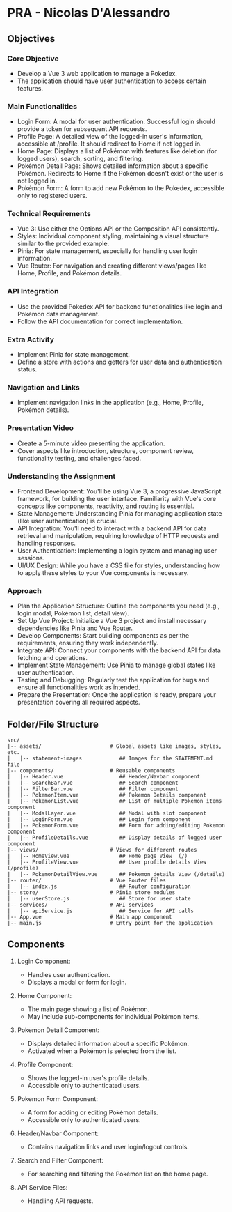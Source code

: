 # PRA - Nicolas D'Alessandro

## Objectives

### Core Objective

- Develop a Vue 3 web application to manage a Pokedex.
- The application should have user authentication to access certain features.

### Main Functionalities

- Login Form: A modal for user authentication. Successful login should provide a token for subsequent API requests.
- Profile Page: A detailed view of the logged-in user's information, accessible at /profile. It should redirect to Home if not logged in.
- Home Page: Displays a list of Pokémon with features like deletion (for logged users), search, sorting, and filtering.
- Pokémon Detail Page: Shows detailed information about a specific Pokémon. Redirects to Home if the Pokémon doesn't exist or the user is not logged in.
- Pokémon Form: A form to add new Pokémon to the Pokedex, accessible only to registered users.

### Technical Requirements

- Vue 3: Use either the Options API or the Composition API consistently.
- Styles: Individual component styling, maintaining a visual structure similar to the provided example.
- Pinia: For state management, especially for handling user login information.
- Vue Router: For navigation and creating different views/pages like Home, Profile, and Pokémon details.

### API Integration

- Use the provided Pokedex API for backend functionalities like login and Pokémon data management.
- Follow the API documentation for correct implementation.

### Extra Activity

- Implement Pinia for state management.
- Define a store with actions and getters for user data and authentication status.

### Navigation and Links

- Implement navigation links in the application (e.g., Home, Profile, Pokémon details).

### Presentation Video

- Create a 5-minute video presenting the application.
- Cover aspects like introduction, structure, component review, functionality testing, and challenges faced.

### Understanding the Assignment

- Frontend Development: You'll be using Vue 3, a progressive JavaScript framework, for building the user interface. Familiarity with Vue's core concepts like components, reactivity, and routing is essential.
- State Management: Understanding Pinia for managing application state (like user authentication) is crucial.
- API Integration: You'll need to interact with a backend API for data retrieval and manipulation, requiring knowledge of HTTP requests and handling responses.
- User Authentication: Implementing a login system and managing user sessions.
- UI/UX Design: While you have a CSS file for styles, understanding how to apply these styles to your Vue components is necessary.

### Approach

- Plan the Application Structure: Outline the components you need (e.g., login modal, Pokémon list, detail view).
- Set Up Vue Project: Initialize a Vue 3 project and install necessary dependencies like Pinia and Vue Router.
- Develop Components: Start building components as per the requirements, ensuring they work independently.
- Integrate API: Connect your components with the backend API for data fetching and operations.
- Implement State Management: Use Pinia to manage global states like user authentication.
- Testing and Debugging: Regularly test the application for bugs and ensure all functionalities work as intended.
- Prepare the Presentation: Once the application is ready, prepare your presentation covering all required aspects.

## Folder/File Structure

```text
src/
|-- assets/                      # Global assets like images, styles, etc.
|   |-- statement-images            ## Images for the STATEMENT.md file
|-- components/                  # Reusable components
|   |-- Header.vue                  ## Header/Navbar component
|   |-- SearchBar.vue               ## Search component
|   |-- FilterBar.vue               ## Filter component
|   |-- PokemonItem.vue             ## Pokemon Details component
|   |-- PokemonList.vue             ## List of multiple Pokemon items component
|   |-- ModalLayer.vue              ## Modal with slot component 
|   |-- LoginForm.vue               ## Login form component 
|   |-- PokemonForm.vue             ## Form for adding/editing Pokemon component
|   |-- ProfileDetails.vue          ## Display details of logged user component
|-- views/                       # Views for different routes
|   |-- HomeView.vue                ## Home page View  (/)
|   |-- ProfileView.vue             ## User profile details View (/profile)
|   |-- PokemonDetailView.vue       ## Pokemon details View (/details)
|-- router/                      # Vue Router files
|   |-- index.js                    ## Router configuration
|-- store/                       # Pinia store modules
|   |-- userStore.js                ## Store for user state
|-- services/                    # API services
|   |-- apiService.js               ## Service for API calls
|-- App.vue                      # Main app component
|-- main.js                      # Entry point for the application
```

## Components

1. Login Component:
    - Handles user authentication.
    - Displays a modal or form for login.

2. Home Component:
    - The main page showing a list of Pokémon.
    - May include sub-components for individual Pokémon items.

3. Pokemon Detail Component:
    - Displays detailed information about a specific Pokémon.
    - Activated when a Pokémon is selected from the list.

4. Profile Component:
    - Shows the logged-in user's profile details.
    - Accessible only to authenticated users.

5. Pokemon Form Component:
    - A form for adding or editing Pokémon details.
    - Accessible only to authenticated users.

6. Header/Navbar Component:
    - Contains navigation links and user login/logout controls.

7. Search and Filter Component:
    - For searching and filtering the Pokémon list on the home page.

8. API Service Files:
    - Handling API requests.
